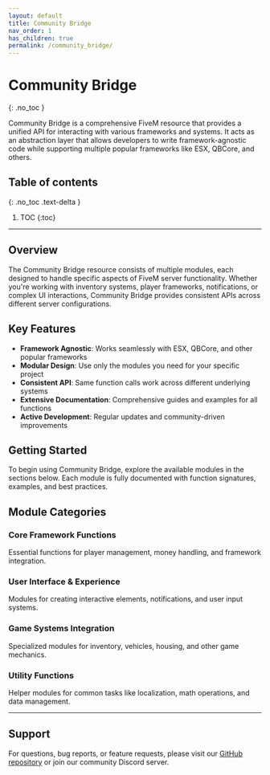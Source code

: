 ```yaml
---
layout: default
title: Community Bridge
nav_order: 1
has_children: true
permalink: /community_bridge/
---
```


# Community Bridge
{: .no_toc }

Community Bridge is a comprehensive FiveM resource that provides a unified API for interacting with various frameworks and systems. It acts as an abstraction layer that allows developers to write framework-agnostic code while supporting multiple popular frameworks like ESX, QBCore, and others.

## Table of contents
{: .no_toc .text-delta }

1. TOC
{:toc}

---

## Overview

The Community Bridge resource consists of multiple modules, each designed to handle specific aspects of FiveM server functionality. Whether you're working with inventory systems, player frameworks, notifications, or complex UI interactions, Community Bridge provides consistent APIs across different server configurations.

## Key Features

- **Framework Agnostic**: Works seamlessly with ESX, QBCore, and other popular frameworks
- **Modular Design**: Use only the modules you need for your specific project
- **Consistent API**: Same function calls work across different underlying systems
- **Extensive Documentation**: Comprehensive guides and examples for all functions
- **Active Development**: Regular updates and community-driven improvements

## Getting Started

To begin using Community Bridge, explore the available modules in the sections below. Each module is fully documented with function signatures, examples, and best practices.

## Module Categories

### Core Framework Functions
Essential functions for player management, money handling, and framework integration.

### User Interface & Experience
Modules for creating interactive elements, notifications, and user input systems.

### Game Systems Integration
Specialized modules for inventory, vehicles, housing, and other game mechanics.

### Utility Functions
Helper modules for common tasks like localization, math operations, and data management.

---

## Support

For questions, bug reports, or feature requests, please visit our [GitHub repository](https://github.com/tootsf/community_bridge) or join our community Discord server.
